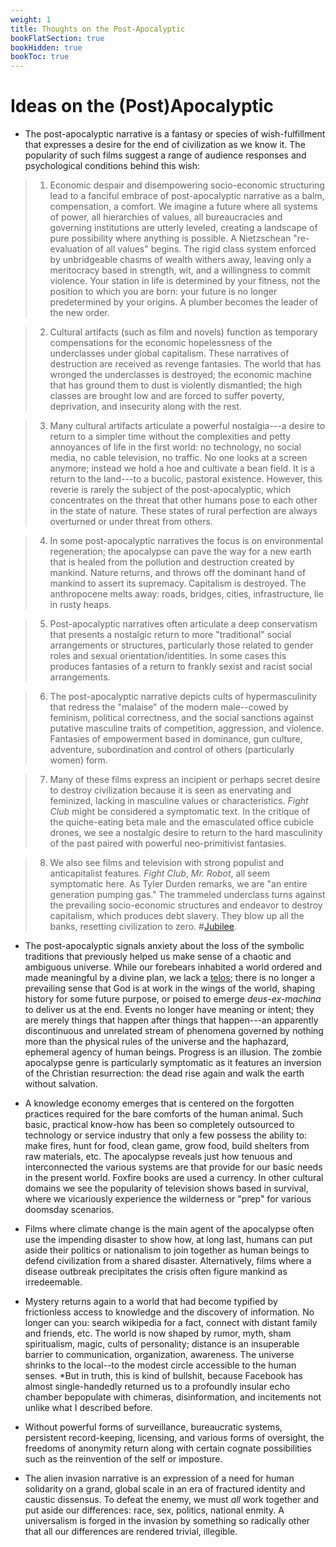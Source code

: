```yaml
---
weight: 1
title: Thoughts on the Post-Apocalyptic
bookFlatSection: true
bookHidden: true
bookToc: true
---
```



# Ideas on the (Post)Apocalyptic

- The post-apocalyptic narrative is a fantasy or species of wish-fulfillment that expresses a desire for the end of civilization as we know it. The popularity of such films suggest a range of audience responses and psychological conditions behind this wish:

>1. Economic despair and disempowering socio-economic structuring lead to a fanciful embrace of post-apocalyptic narrative as a balm, compensation, a comfort. We imagine a future where all systems of power, all hierarchies of values, all bureaucracies and governing institutions are utterly leveled, creating a landscape of pure possibility where anything is possible. A Nietzschean "re-evaluation of all values" begins. The rigid class system enforced by unbridgeable chasms of wealth withers away, leaving only a meritocracy based in strength, wit, and a willingness to commit violence. Your station in life is determined by your fitness, not the position to which you are born: your future is no longer predetermined by your origins. A plumber becomes the leader of the new order.   

>2. Cultural artifacts (such as film and novels) function as temporary compensations for the economic hopelessness of the underclasses under global capitalism. These narratives of destruction are received as revenge fantasies. The world that has wronged the underclasses is destroyed; the economic machine that has ground them to dust is violently dismantled; the high classes are brought low and are forced to suffer poverty, deprivation, and insecurity along with the rest. 

>3. Many cultural artifacts articulate a powerful nostalgia---a desire to return to a simpler time without the complexities and petty annoyances of life in the first world: no technology, no social media, no cable television, no traffic. No one looks at a screen anymore; instead we hold a hoe and cultivate a bean field. It is a return to the land---to a bucolic, pastoral existence. However, this reverie is rarely the subject of the post-apocalyptic, which concentrates on the threat that other humans pose to each other in the state of nature. These states of rural perfection are always overturned or under threat from others. 

>4. In some post-apocalyptic narratives the focus is on environmental regeneration; the apocalypse can pave the way for a new earth that is healed from the pollution and destruction created by mankind. Nature returns, and throws off the dominant hand of mankind to assert its supremacy. Capitalism is destroyed. The anthropocene melts away: roads, bridges, cities, infrastructure, lie in rusty heaps.

>5. Post-apocalyptic narratives often articulate a deep conservatism that presents a nostalgic return to more "traditional" social arrangements or structures, particularly those related to gender roles and sexual orientation/identities. In some cases this produces fantasies of a return to frankly sexist and racist social arrangements. 

>6. The post-apocalyptic narrative depicts cults of hypermasculinity that redress the "malaise" of the modern male--cowed by feminism, political correctness, and the social sanctions against putative masculine traits of competition, aggression, and violence. Fantasies of empowerment based in dominance, gun culture, adventure, subordination and control of others (particularly women) form.

>7. Many of these films express an incipient or perhaps secret desire to destroy civilization because it is seen as enervating and feminized, lacking in masculine values or characteristics. *Fight Club* might be considered a symptomatic text. In the critique of the quiche-eating beta male and the emasculated office cubicle drones, we see a nostalgic desire to return to the hard masculinity of the past paired with powerful neo-primitivist fantasies. 

>8. We also see films and television with strong populist and anticapitalist features. *Fight Club*, *Mr. Robot*, all seem symptomatic here. As Tyler Durden remarks, we are "an entire generation pumping gas." The trammeled underclass turns against the prevailing socio-economic structures and endeavor to destroy capitalism, which produces debt slavery. They blow up all the banks, resetting civilization to zero. #[Jubilee](https://en.wikipedia.org/wiki/Jubilee_(biblical)).  

- The post-apocalyptic signals anxiety about the loss of the symbolic traditions that previously helped us make sense of a chaotic and ambiguous universe. While our forebears inhabited a world ordered and made meaningful by a divine plan, we lack a [telos](https://en.wikipedia.org/wiki/Telos_(philosophy)); there is no longer a prevailing sense that God is at work in the wings of the world, shaping history for some future purpose, or poised to emerge *deus-ex-machina* to deliver us at the end. Events no longer have meaning or intent; they are merely things that happen after things that happen---an apparently discontinuous and unrelated stream of phenomena governed by nothing more than the physical rules of the universe and the haphazard, ephemeral agency of human beings. Progress is an illusion. The zombie apocalypse genre is particularly symptomatic as it features an inversion of the Christian resurrection: the dead rise again and walk the earth without salvation. 

- A knowledge economy emerges that is centered on the forgotten practices required for the bare comforts of the human animal. Such basic, practical know-how has been so completely outsourced to technology or service industry that only a few possess the ability to: make fires, hunt for food, clean game, grow food, build shelters from raw materials, etc. The apocalypse reveals just how tenuous and interconnected the various systems are that provide for our basic needs in the present world. Foxfire books are used a currency. In other cultural domains we see the popularity of television shows based in survival, where we vicariously experience the wilderness or "prep" for various doomsday scenarios. 

- Films where climate change is the main agent of the apocalypse often use the impending disaster to show how, at long last, humans can put aside their politics or nationalism to join together as human beings to defend civilization from a shared disaster. Alternatively, films where a disease outbreak precipitates the crisis often figure mankind as irredeemable.  

- Mystery returns again to a world that had become typified by frictionless access to knowledge and the discovery of information. No longer can you: search wikipedia for a fact, connect with distant family and friends, etc. The world is now shaped by rumor, myth, sham spiritualism, magic, cults of personality; distance is an insuperable barrier to communication, organization, awareness. The universe shrinks to the local--to the modest circle accessible to the human senses. *But in truth, this is kind of bullshit, because Facebook has almost single-handedly returned us to a profoundly insular echo chamber bepopulate with chimeras, disinformation, and incitements not unlike what I described before.

- Without powerful forms of surveillance, bureaucratic systems, persistent record-keeping, licensing, and various forms of oversight, the freedoms of anonymity return along with certain cognate possibilities such as the reinvention of the self or imposture.

- The alien invasion narrative is an expression of a need for human solidarity on a grand, global scale in an era of fractured identity and caustic dissensus. To defeat the enemy, we must *all* work together and put aside our differences: race, sex, politics, national enmity. A universalism is forged in the invasion by something so radically other that all our differences are rendered trivial, illegible. 




